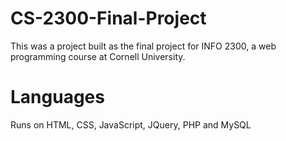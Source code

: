 # CS-2300-Final-Project

This was a project built as the final project for INFO 2300, a web programming course at Cornell University.

# Languages
Runs on HTML, CSS, JavaScript, JQuery, PHP and MySQL
